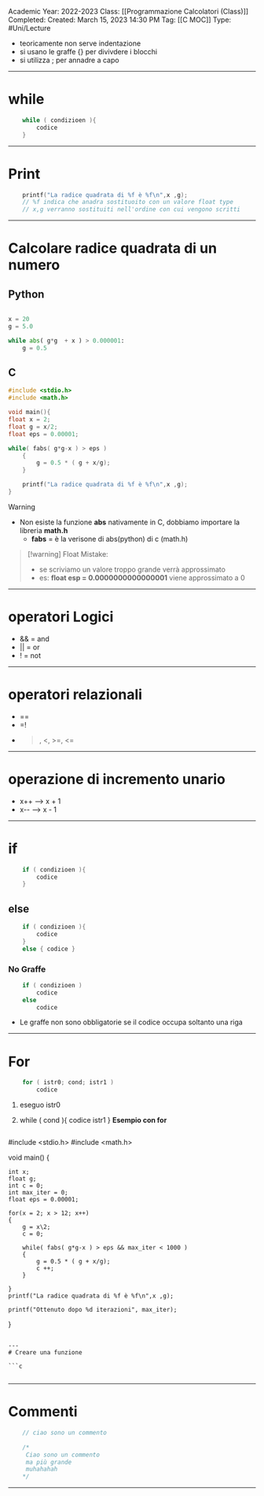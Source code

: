 Academic Year: 2022-2023
Class: [[Programmazione Calcolatori (Class)]]
Completed: 
Created: March 15, 2023 14:30 PM
Tag: [[C MOC]]
Type: #Uni/Lecture 

- teoricamente non serve indentazione 
- si usano le graffe {} per divivdere i blocchi 
- si utilizza ; per annadre a capo
---
# while 
```c
	while ( condizioen ){
		codice
	}
```

---
# Print 
```c
	printf("La radice quadrata di %f è %f\n",x ,g);
	// %f indica che anadra sostituoito con un valore float type
	// x,g verranno sostituiti nell'ordine con cui vengono scritti 
```

---
# Calcolare radice quadrata di un numero 
## Python 
``` python

x = 20
g = 5.0

while abs( g*g  + x ) > 0.000001:
	g = 0.5 
```
## C
```c
#include <stdio.h>
#include <math.h>

void main(){
float x = 2;
float g = x/2;
float eps = 0.00001;  

while( fabs( g*g-x ) > eps )
	{
		g = 0.5 * ( g + x/g);
	}

	printf("La radice quadrata di %f è %f\n",x ,g);
}
```
>[!warning]
>- Non esiste la funzione **abs** nativamente in C, dobbiamo importare la libreria **math.h** 
> 	- **fabs** = è la verisone di abs(python) di c (math.h)

>[!warning] Float Mistake:
>- se scriviamo un valore troppo grande verrà approssimato 
> - es: **float esp = 0.0000000000000001** viene approssimato a 0

---
# operatori Logici 
- && = and 
- || = or 
- ! = not
---
# operatori relazionali
- ==
- =!
- >, <, >=, <=
---
# operazione di incremento unario 
- x++ --> x + 1
- x-- --> x - 1
---
# if 
```c
	if ( condizioen ){
		codice
	}
```
## else
```c
	if ( condizioen ){
		codice
	}
	else { codice }
```

### No Graffe
```c
	if ( condizioen )
		codice
	else  
		codice
```
- Le graffe non sono obbligatorie se il codice occupa soltanto una riga 
---
# For
```c
	for ( istr0; cond; istr1 )
		codice
```
1. eseguo istr0
2. while ( cond ){
	           codice
	           istr1
	}
	**Esempio con for**
	
	```c
#include <stdio.h>
#include <math.h>

void main()
{

	int x;
	float g;
	int c = 0;
	int max_iter = 0;
	float eps = 0.00001;

	for(x = 2; x > 12; x++)
	{
		g = x\2;
		c = 0;

		while( fabs( g*g-x ) > eps && max_iter < 1000 )
		{
			g = 0.5 * ( g + x/g);
			c ++;
		}

	}
	printf("La radice quadrata di %f è %f\n",x ,g);
	
	printf("Ottenuto dopo %d iterazioni", max_iter);

}
```

---
# Creare una funzione

```c
	
```

---
# Commenti 
```c
	// ciao sono un commento 
	
	/*
	 Ciao sono un commento 
	 ma più grande
	 muhahahah
	*/
```

---